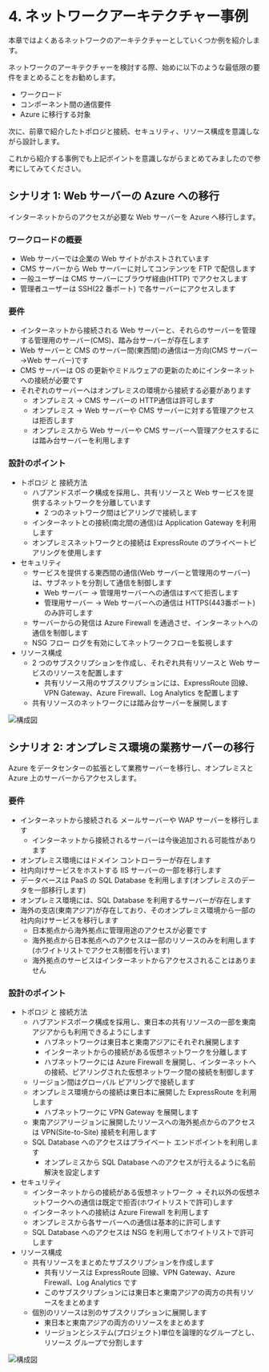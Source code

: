 # 4. ネットワークアーキテクチャー事例

本章ではよくあるネットワークのアーキテクチャーとしていくつか例を紹介します。

ネットワークのアーキテクチャーを検討する際、始めに以下のような最低限の要件をまとめることをお勧めします。

- ワークロード
- コンポーネント間の通信要件
- Azure に移行する対象

次に、前章で紹介したトポロジと接続、セキュリティ、リソース構成を意識しながら設計します。

これから紹介する事例でも上記ポイントを意識しながらまとめてみましたので参考にしてみてください。

## シナリオ 1: Web サーバーの Azure への移行

インターネットからのアクセスが必要な Web サーバーを Azure へ移行します。

### ワークロードの概要

- Web サーバーでは企業の Web サイトがホストされています
- CMS サーバーから Web サーバーに対してコンテンツを FTP で配信します
- 一般ユーザーは CMS サーバーにブラウザ経由(HTTP) でアクセスします
- 管理者ユーザーは SSH(22 番ポート) で各サーバーにアクセスします

### 要件

- インターネットから接続される Web サーバーと、それらのサーバーを管理する管理用のサーバー(CMS)、踏み台サーバーが存在します
- Web サーバーと CMS のサーバー間(東西間)の通信は一方向(CMS サーバー→Web サーバー)です
- CMS サーバーは OS の更新やミドルウェアの更新のためにインターネットへの接続が必要です
- それぞれのサーバーへはオンプレミスの環境から接続する必要があります
  - オンプレミス → CMS サーバーの HTTP通信は許可します
  - オンプレミス → Web サーバーや CMS サーバーに対する管理アクセスは拒否します
  - オンプレミスから Web サーバーや CMS サーバーへ管理アクセスするには踏み台サーバーを利用します

### 設計のポイント

- トポロジ と 接続方法
  - ハブアンドスポーク構成を採用し、共有リソースと Web サービスを提供するネットワークを分離しています
    - 2 つのネットワーク間はピアリングで接続します
  - インターネットとの接続(南北間の通信)は Application Gateway を利用します
  - オンプレミスネットワークとの接続は ExpressRoute のプライベートピアリングを使用します
- セキュリティ
  - サービスを提供する東西間の通信(Web サーバーと管理用のサーバー)は、サブネットを分割して通信を制御します
    - Web サーバー → 管理用サーバーへの通信はすべて拒否します
    - 管理用サーバー → Web サーバーへの通信は HTTPS(443番ポート) のみ許可します
  - サーバーからの発信は Azure Firewall を通過させ、インターネットへの通信を制御します
  - NSG フロー ログを有効にしてネットワークフローを監視します
- リソース構成
  - 2 つのサブスクリプションを作成し、それぞれ共有リソースと Web サービスのリソースを配置します
    - 共有リソース用のサブスクリプションには、ExpressRoute 回線、VPN Gateway、Azure Firewall、Log Analytics を配置します
  - 共有リソースのネットワークには踏み台サーバーを展開します

![構成図](../images/case-study-1.png)

## シナリオ 2: オンプレミス環境の業務サーバーの移行

Azure をデータセンターの拡張として業務サーバーを移行し、オンプレミスと Azure 上のサーバーからアクセスします。

### 要件

- インターネットから接続される メールサーバーや WAP サーバーを移行します
  - インターネットから接続されるサーバーは今後追加される可能性があります
- オンプレミス環境にはドメイン コントローラーが存在します
- 社内向けサービスをホストする IIS サーバーの一部を移行します
- データベースは PaaS の SQL Database を利用します(オンプレミスのデータを一部移行します)
- オンプレミス環境には、SQL Database を利用するサーバーが存在します
- 海外の支店(東南アジア)が存在しており、そのオンプレミス環境から一部の社内向けサービスを移行します
  - 日本拠点から海外拠点に管理用途のアクセスが必要です
  - 海外拠点から日本拠点へのアクセスは一部のリソースのみを利用します(ホワイトリストでアクセス制御を行います)
  - 海外拠点のサービスはインターネットからアクセスされることはありません

### 設計のポイント

- トポロジ と 接続方法
  - ハブアンドスポーク構成を採用し、東日本の共有リソースの一部を東南アジアからも利用できるようにします
    - ハブネットワークは東日本と東南アジアにそれぞれ展開します
    - インターネットからの接続がある仮想ネットワークを分離します
    - ハブネットワークには Azure Firewall を展開し、インターネットへの接続、ピアリングされた仮想ネットワーク間の接続を制御します
  - リージョン間はグローバル ピアリングで接続します
  - オンプレミス環境からの接続は東日本に展開した ExpressRoute を利用します
    - ハブネットワークに VPN Gateway を展開します
  - 東南アジアリージョンに展開したリソースへの海外拠点からのアクセスは VPN(Site-to-Site) 接続を利用します
  - SQL Database へのアクセスはプライベート エンドポイントを利用します
    - オンプレミスから SQL Database へのアクセスが行えるように名前解決を設定します
- セキュリティ
  - インターネットからの接続がある仮想ネットワーク → それ以外の仮想ネットワークへの通信は既定で拒否(ホワイトリストで許可)します
  - インターネットへの接続は Azure Firewall を利用します
  - オンプレミスから各サーバーへの通信は基本的に許可します
  - SQL Database へのアクセスは NSG を利用してホワイトリストで許可します
- リソース構成
  - 共有リソースをまとめたサブスクリプションを作成します
    - 共有リソースは ExpressRoute 回線、VPN Gateway、Azure Firewall、Log Analytics です
    - このサブスクリプションには東日本と東南アジアの両方の共有リソースをまとめます
  - 個別のリソースは別のサブスクリプションに展開します
    - 東日本と東南アジアの両方のリソースをまとめます
    - リージョンとシステム(プロジェクト)単位を論理的なグループとし、リソース グループで分割します

![構成図](../images/case-study-2.png)
